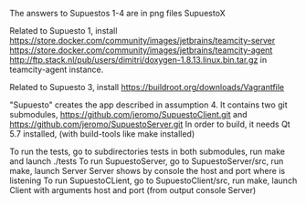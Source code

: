 The answers to Supuestos 1-4 are in png files SupuestoX

Related to Supuesto 1, install 
    https://store.docker.com/community/images/jetbrains/teamcity-server
    https://store.docker.com/community/images/jetbrains/teamcity-agent
    http://ftp.stack.nl/pub/users/dimitri/doxygen-1.8.13.linux.bin.tar.gz in teamcity-agent instance.

Related to Supuesto 3, install
    https://buildroot.org/downloads/Vagrantfile
    
"Supuesto" creates the app described in assumption 4.
It contains two git submodules, https://github.com/jeromo/SupuestoClient.git and https://github.com/jeromo/SupuestoServer.git
In order to build, it needs Qt 5.7 installed, (with build-tools like make installed)

To run the tests, go to subdirectories tests in both submodules, run make and launch ./tests
To run SupuestoServer, go to SupuestoServer/src, run make, launch Server
Server shows by console the host and port where is listening
To run SupuestoCLient, go to SupuestoClient/src, run make, launch Client with arguments host and port (from output console Server)
